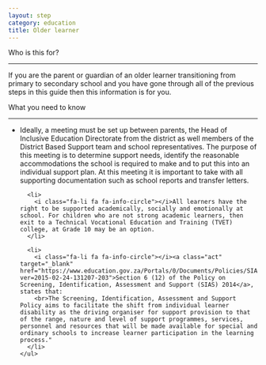```yaml
---
layout: step
category: education
title: Older learner
---
```

<div class="intro">
  <div class="header"><i class="fa fa-fw fa-users" aria-hidden="true"></i> Who is this for?</div>
  <hr>
  <div class="content">
    <p>If you are the parent or guardian of an older learner transitioning from primary to secondary school and you have gone through all of the previous steps in this guide then this information is for you.</p>
  </div>
</div>

<div class="summary">
  <div class="header"><i class="fa fa-fw fa-exclamation-circle" aria-hidden="true"></i> What you need to know</div>
  <hr>
  <div class="content">
    <ul class="fa-ul">
      <li>
        <i class="fa-li fa fa-info-circle"></i>Ideally, a meeting must be set up between parents, the Head of Inclusive Education Directorate from the district as well members of the District Based Support team and school representatives.  The purpose of this meeting is to determine support needs, identify the reasonable accommodations the school is required to make and to put this into an individual support plan.  At this meeting it is important to take with all supporting documentation such as school reports and transfer letters.
      </li>

      <li>
        <i class="fa-li fa fa-info-circle"></i>All learners have the right to be supported academically, socially and emotionally at school. For children who are not strong academic learners, then exit to a Technical Vocational Education and Training (TVET) college, at Grade 10 may be an option.
      </li>

      <li>
        <i class="fa-li fa fa-info-circle"></i><a class="act" target="_blank" href="https://www.education.gov.za/Portals/0/Documents/Policies/SIAS%20Final%2019%20December%202014.pdf?ver=2015-02-24-131207-203">Section 6 (12) of the Policy on Screening, Identification, Assessment and Support (SIAS) 2014</a>, states that:
        <br>The Screening, Identification, Assessment and Support Policy aims to facilitate the shift from individual learner disability as the driving organiser for support provision to that of the range, nature and level of support programmes, services, personnel and resources that will be made available for special and ordinary schools to increase learner participation in the learning process."
      </li>
    </ul>
  </div>
</div>
